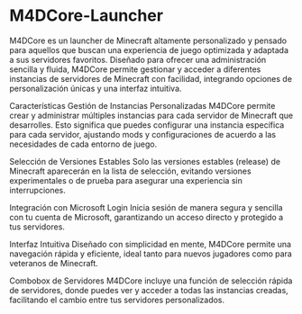 # M4DCore-Launcher
M4DCore es un launcher de Minecraft altamente personalizado y pensado para aquellos que buscan una experiencia de juego optimizada y adaptada a sus servidores favoritos. Diseñado para ofrecer una administración sencilla y fluida, M4DCore permite gestionar y acceder a diferentes instancias de servidores de Minecraft con facilidad, integrando opciones de personalización únicas y una interfaz intuitiva.

Características
Gestión de Instancias Personalizadas
M4DCore permite crear y administrar múltiples instancias para cada servidor de Minecraft que desarrolles. Esto significa que puedes configurar una instancia específica para cada servidor, ajustando mods y configuraciones de acuerdo a las necesidades de cada entorno de juego.

Selección de Versiones Estables
Solo las versiones estables (release) de Minecraft aparecerán en la lista de selección, evitando versiones experimentales o de prueba para asegurar una experiencia sin interrupciones.

Integración con Microsoft Login
Inicia sesión de manera segura y sencilla con tu cuenta de Microsoft, garantizando un acceso directo y protegido a tus servidores.

Interfaz Intuitiva
Diseñado con simplicidad en mente, M4DCore permite una navegación rápida y eficiente, ideal tanto para nuevos jugadores como para veteranos de Minecraft.

Combobox de Servidores
M4DCore incluye una función de selección rápida de servidores, donde puedes ver y acceder a todas las instancias creadas, facilitando el cambio entre tus servidores personalizados.
